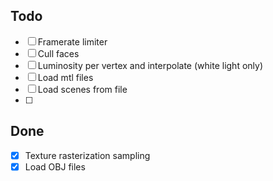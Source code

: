 ## Todo
- [ ] Framerate limiter
- [ ] Cull faces
- [ ] Luminosity per vertex and interpolate (white light only)
- [ ] Load mtl files
- [ ] Load scenes from file
- [ ] 

## Done
- [x] Texture rasterization sampling
- [x] Load OBJ files
